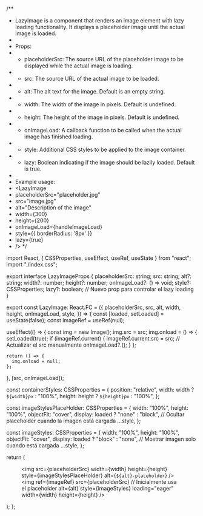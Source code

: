 /**
 * LazyImage is a component that renders an image element with lazy loading functionality. It displays a placeholder image until the actual image is loaded.
 *
 * Props:
 * - placeholderSrc: The source URL of the placeholder image to be displayed while the actual image is loading.
 * - src: The source URL of the actual image to be loaded.
 * - alt: The alt text for the image. Default is an empty string.
 * - width: The width of the image in pixels. Default is undefined.
 * - height: The height of the image in pixels. Default is undefined.
 * - onImageLoad: A callback function to be called when the actual image has finished loading.
 * - style: Additional CSS styles to be applied to the image container.
 * - lazy: Boolean indicating if the image should be lazily loaded. Default is true.
 *
 * Example usage:
 * <LazyImage
 *   placeholderSrc="placeholder.jpg"
 *   src="image.jpg"
 *   alt="Description of the image"
 *   width={300}
 *   height={200}
 *   onImageLoad={handleImageLoad}
 *   style={{ borderRadius: '8px' }}
 *   lazy={true}
 * />
 */

import React, { CSSProperties, useEffect, useRef, useState } from "react";
import "./index.css";

export interface LazyImageProps {
  placeholderSrc: string;
  src: string;
  alt?: string;
  width?: number;
  height?: number;
  onImageLoad?: () => void;
  style?: CSSProperties;
  lazy?: boolean; // Nuevo prop para controlar el lazy loading
}

export const LazyImage: React.FC<LazyImageProps> = ({
  placeholderSrc,
  src,
  alt,
  width,
  height,
  onImageLoad,
  style,
}) => {
  const [loaded, setLoaded] = useState(false);
  const imageRef = useRef<HTMLImageElement>(null);

  useEffect(() => {
    const img = new Image();
    img.src = src;
    img.onload = () => {
      setLoaded(true);
      if (imageRef.current) {
        imageRef.current.src = src; // Actualizar el src manualmente
        onImageLoad?.();
      }
    };

    return () => {
      img.onload = null;
    };
  }, [src, onImageLoad]);

  const containerStyles: CSSProperties = {
    position: "relative",
    width: width ? `${width}px` : "100%",
    height: height ? `${height}px` : "100%",
  };

  const imageStylesPlaceHolder: CSSProperties = {
    width: "100%",
    height: "100%",
    objectFit: "cover",
    display: loaded ? "none" : "block", // Ocultar placeholder cuando la imagen está cargada
    ...style,
  };

  const imageStyles: CSSProperties = {
    width: "100%",
    height: "100%",
    objectFit: "cover",
    display: loaded ? "block" : "none", // Mostrar imagen solo cuando está cargada
    ...style,
  };

  return (
    <div className="image-container" style={containerStyles}>
      <figure className="image-wrapper">
        <img
          src={placeholderSrc}
          width={width}
          height={height}
          style={imageStylesPlaceHolder}
          alt={`${alt}-placeholder`}
        />
        <img
          ref={imageRef}
          src={placeholderSrc} // Inicialmente usa el placeholder
          alt={alt}
          style={imageStyles}
          loading="eager"
          width={width}
          height={height}
        />
      </figure>
    </div>
  );
};
